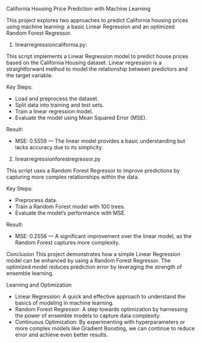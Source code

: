 ﻿California Housing Price Prediction with Machine Learning
 
This project explores two approaches to predict California housing prices using machine learning: a basic Linear Regression and an optimized Random Forest Regressor.


1. linearregressioncalifornia.py:
   
This script implements a Linear Regression model to predict house prices based on the California Housing dataset. Linear regression is a straightforward method to model the relationship between predictors and the target variable.

Key Steps:
* Load and preprocess the dataset.
* Split data into training and test sets.
* Train a linear regression model.
* Evaluate the model using Mean Squared Error (MSE).
  
Result:
* MSE: 0.5559 — The linear model provides a basic understanding but lacks accuracy due to its simplicity.

  
2. linearregressionforestregressor.py
   
This script uses a Random Forest Regressor to improve predictions by capturing more complex relationships within the data.

Key Steps:
* Preprocess data.
* Train a Random Forest model with 100 trees.
* Evaluate the model’s performance with MSE.

  
Result:
* MSE: 0.2556 — A significant improvement over the linear model, as the Random Forest captures more complexity.

  
Conclusion
This project demonstrates how a simple Linear Regression model can be enhanced by using a Random Forest Regressor. The optimized model reduces prediction error by leveraging the strength of ensemble learning.


Learning and Optimization
* Linear Regression: A quick and effective approach to understand the basics of modeling in machine learning.
* Random Forest Regressor: A step towards optimization by harnessing the power of ensemble models to capture data complexity.
* Continuous Optimization: By experimenting with hyperparameters or more complex models like Gradient Boosting, we can continue to reduce error and achieve even better results.
